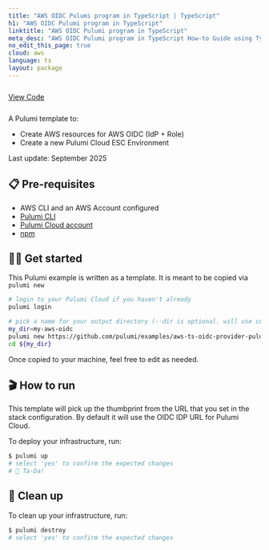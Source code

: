 ```yaml
---
title: "AWS OIDC Pulumi program in TypeScript | TypeScript"
h1: "AWS OIDC Pulumi program in TypeScript"
linktitle: "AWS OIDC Pulumi program in TypeScript"
meta_desc: "AWS OIDC Pulumi program in TypeScript How-to Guide using TypeScript"
no_edit_this_page: true
cloud: aws
language: ts
layout: package
---
```


<!-- WARNING: this page was generated by a tool. Do not edit it by hand. -->
<!-- To change it, please see https://github.com/pulumi/registry/tree/master/tools/mktutorial. -->

<p class="mb-4 inline-flex items-center">
    <a class="rounded-md font-display text-lg text-white bg-white border-2 border-blue-600 px-3 mr-2 whitespace-no-wrap hover:text-white" style="height: 45px; line-height: 41px;" href="https://github.com/pulumi/examples/tree/master/aws-ts-oidc-provider-pulumi-cloud" target="_blank">
        <span class="flex items-center">
            <i class="fab fa-github pr-1.5"></i>
            <span>View Code</span>
        </span>
    </a>
</p>


A Pulumi template to:

- Create AWS resources for AWS OIDC (IdP + Role)
- Create a new Pulumi Cloud ESC Environment

Last update: September 2025

## 📋 Pre-requisites

- AWS CLI and an AWS Account configured
- [Pulumi CLI](https://www.pulumi.com/docs/get-started/install/)
- [Pulumi Cloud account](https://app.pulumi.com/signup)
- [npm](https://www.npmjs.com/get-npm)

## 👩‍🏫 Get started

This Pulumi example is written as a template. It is meant to be copied via `pulumi new`

```bash
# login to your Pulumi Cloud if you haven't already
pulumi login

# pick a name for your output directory (--dir is optional. will use current directory if omitted)
my_dir=my-aws-oidc
pulumi new https://github.com/pulumi/examples/aws-ts-oidc-provider-pulumi-cloud --dir ${my_dir}
cd ${my_dir}
```

Once copied to your machine, feel free to edit as needed.

## 🎬 How to run

This template will pick up the thumbprint from the URL that you set in the stack configuration. By default it will use the OIDC IDP URL for Pulumi Cloud.

To deploy your infrastructure, run:

```bash
$ pulumi up
# select 'yes' to confirm the expected changes
# 🎉 Ta-Da!
```

## 🧹 Clean up

To clean up your infrastructure, run:

```bash
$ pulumi destroy
# select 'yes' to confirm the expected changes
```

